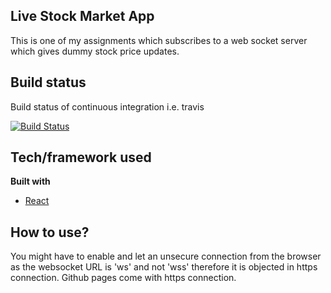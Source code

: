 
## Live Stock Market App
This is one of my assignments which subscribes to a web socket server which gives dummy stock price updates.

## Build status
Build status of continuous integration i.e. travis 

[![Build Status](https://travis-ci.com/kewalkothari/live-stock-media-net.svg?branch=master)](https://travis-ci.com/kewalkothari/)

## Tech/framework used
<b>Built with</b>
- [React](https://reactjs.org/)

## How to use?
You might have to enable and let an unsecure connection from the browser as the websocket URL is 'ws' and not 'wss' therefore it is objected in https connection. Github pages come with https connection.
